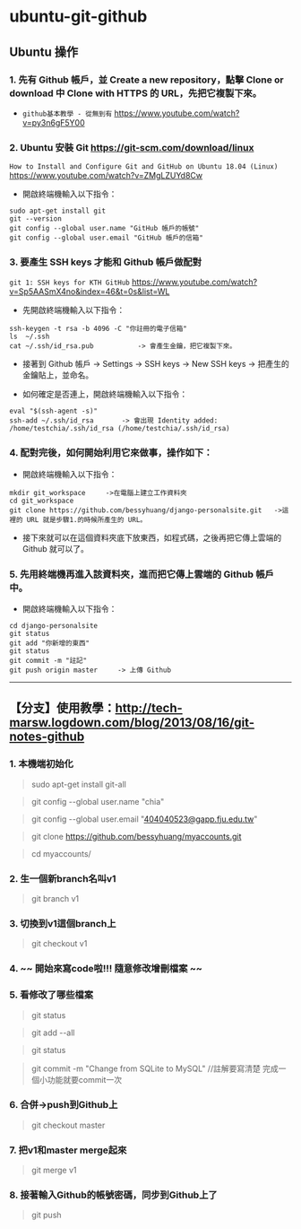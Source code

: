 # ubuntu-git-github

## Ubuntu 操作

### 1. 先有 Github 帳戶，並 Create a new repository，點擊 Clone or download 中 Clone with HTTPS 的 URL，先把它複製下來。

* `github基本教學 - 從無到有` 
https://www.youtube.com/watch?v=py3n6gF5Y00


### 2. Ubuntu 安裝 Git https://git-scm.com/download/linux
`How to Install and Configure Git and GitHub on Ubuntu 18.04 (Linux)` https://www.youtube.com/watch?v=ZMgLZUYd8Cw
   
* 開啟終端機輸入以下指令：
```
sudo apt-get install git
git --version
git config --global user.name "GitHub 帳戶的帳號"
git config --global user.email "GitHub 帳戶的信箱"
```

### 3. 要產生 SSH keys 才能和 Github 帳戶做配對
`git 1: SSH keys for KTH GitHub` https://www.youtube.com/watch?v=Sp5AASmX4no&index=46&t=0s&list=WL
  
* 先開啟終端機輸入以下指令：
```
ssh-keygen -t rsa -b 4096 -C "你註冊的電子信箱"
ls  ~/.ssh
cat ~/.ssh/id_rsa.pub           -> 會產生金鑰，把它複製下來。
```

* 接著到 Github 帳戶 -> Settings -> SSH keys -> New SSH keys -> 把產生的金鑰貼上，並命名。
  
* 如何確定是否連上，開啟終端機輸入以下指令：
```
eval "$(ssh-agent -s)"
ssh-add ~/.ssh/id_rsa       -> 會出現 Identity added: /home/testchia/.ssh/id_rsa (/home/testchia/.ssh/id_rsa)
```
### 4. 配對完後，如何開始利用它來做事，操作如下：

* 開啟終端機輸入以下指令：
```
mkdir git_workspace     ->在電腦上建立工作資料夾
cd git_workspace
git clone https://github.com/bessyhuang/django-personalsite.git   ->這裡的 URL 就是步驟1.的時候所產生的 URL。
```

* 接下來就可以在這個資料夾底下放東西，如程式碼，之後再把它傳上雲端的 Github 就可以了。

### 5. 先用終端機再進入該資料夾，進而把它傳上雲端的 Github 帳戶中。
* 開啟終端機輸入以下指令：
```
cd django-personalsite
git status
git add "你新增的東西"
git status
git commit -m "註記"
git push origin master     -> 上傳 Github 
```
---

## 【分支】使用教學：http://tech-marsw.logdown.com/blog/2013/08/16/git-notes-github

### 1. 本機端初始化
> sudo apt-get install git-all

> git config --global user.name "chia"

> git config --global user.email "404040523@gapp.fju.edu.tw"

> git clone https://github.com/bessyhuang/myaccounts.git

> cd myaccounts/

### 2. 生一個新branch名叫v1
> git branch v1

### 3. 切換到v1這個branch上
> git checkout v1

### 4. ~~ 開始來寫code啦!!! 隨意修改增刪檔案 ~~

### 5. 看修改了哪些檔案
> git status

> git add --all

> git status

> git commit -m "Change from SQLite to MySQL"  //註解要寫清楚 完成一個小功能就要commit一次

### 6. 合併->push到Github上
> git checkout master

### 7. 把v1和master merge起來
> git merge v1

### 8. 接著輸入Github的帳號密碼，同步到Github上了
> git push
